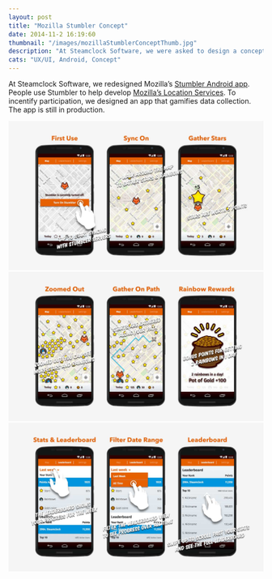```yaml
---
layout: post
title: "Mozilla Stumbler Concept"
date: 2014-11-2 16:19:60
thumbnail: "/images/mozillaStumblerConceptThumb.jpg"
description: "At Steamclock Software, we were asked to design a concept for Mozilla’s Stumbler Android app."
cats: "UX/UI, Android, Concept"
---
```

At Steamclock Software, we redesigned Mozilla’s [Stumbler Android app](https://location.services.mozilla.com/apps). People use Stumbler to help develop [Mozilla’s Location Services](https://location.services.mozilla.com/). To incentify participation, we designed an app that gamifies data collection. The app is still in production.

<div>
	<img src="/images/mozillaStumbler1.jpg" alt="Concept design for Mozilla’s Stumbler Android Application" />
	<img src="/images/mozillaStumbler2.jpg" alt="Concept design for Mozilla’s Stumbler Android Application" />
	<img src="/images/mozillaStumbler3.jpg" alt="Concept design for Mozilla’s Stumbler Android Application" />
</div>